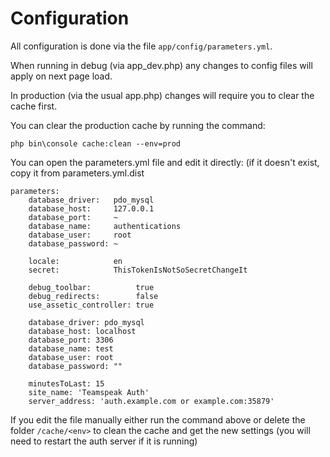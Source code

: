Configuration
=============

All configuration is done via the file `app/config/parameters.yml`.

When running in debug (via app_dev.php) any changes to config files will apply on next page load.

In production (via the usual app.php) changes will require you to clear the cache first.

You can clear the production cache by running the command:

`php bin\console cache:clean --env=prod`

You can open the parameters.yml file and edit it directly: (if it doesn't exist, copy it from parameters.yml.dist

    parameters:
        database_driver:   pdo_mysql
        database_host:     127.0.0.1
        database_port:     ~
        database_name:     authentications
        database_user:     root
        database_password: ~
    
        locale:            en
        secret:            ThisTokenIsNotSoSecretChangeIt
    
        debug_toolbar:          true
        debug_redirects:        false
        use_assetic_controller: true
    
        database_driver: pdo_mysql
        database_host: localhost
        database_port: 3306
        database_name: test
        database_user: root
        database_password: ""
    
        minutesToLast: 15
        site_name: 'Teamspeak Auth'
        server_address: 'auth.example.com or example.com:35879'

If you edit the file manually either run the command above or delete the folder `/cache/<env>` to clean the cache and get the new settings (you will need to restart the auth server if it is running)